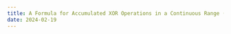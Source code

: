 ```yaml
---
title: A Formula for Accumulated XOR Operations in a Continuous Range (LC E268)
date: 2024-02-19
---
```

<link rel="stylesheet" href="/Yi-blog/css/styles.css">
    <!--markdown-->
    <!--script src='https://polyfill.io/v3/polyfill.min.js?features=es6'/-->
    <script src='https://cdnjs.cloudflare.com/ajax/libs/jquery/3.1.1/jquery.min.js' type='text/javascript'/>
    <script src='https://cdnjs.cloudflare.com/ajax/libs/highlight.js/9.9.0/highlight.min.js' type='text/javascript'/>
    <script src='https://cdnjs.cloudflare.com/ajax/libs/showdown/1.6.2/showdown.min.js' type='text/javascript'/>
    <link href='https://cdnjs.cloudflare.com/ajax/libs/highlight.js/9.9.0/styles/default.min.css' id='markdown' rel='stylesheet'/>
    
    <!--markdown then mathjax-->
    <script>
        function loadScript(src){
          return new Promise(function(resolve, reject){
            let script = document.createElement(&#39;script&#39;);
            script.src = src;
            script.onload = () =&gt; resolve(script);
            script.onerror = () =&gt; reject(new Error(`Script load error for ${src}`));
            document.head.append(script);
          });
        }
        loadScript(&quot;https://yjian012.github.io/Yi-blog/js/markdown-highlight-in-blogger.js&quot;).then(script=&gt;loadScript(&quot;https://yjian012.github.io/Yi-blog/js/scripts.js&quot;));
      //https://mxp22.surge.sh/markdown-highlight-in-blogger.js
    </script>
<pre>I came up with this formula when I was solving E268. Missing Number again.

Description:
<blockquote>Given an array nums containing n distinct numbers in the range [0, n], return the only number in the range that is missing from the array.
Constraints:
    n == nums.length
    1 &lt;= n &lt;= $10^4$
    0 &lt;= nums[i] &lt;= n
    All the numbers of nums are unique.
</blockquote>

Here is my original solution:
</pre>
<pre class="markdown">```
class Solution {
public:
    int missingNumber(vector&lt;int&gt;&amp; nums) {
        int s=0,l=nums.size();
        for(int &amp;i:nums)s+=i;
        return l*(l+1)/2-s;
    }
};
```
</pre>
<pre>And of course there's the explicit sum solution, without using the formula:
</pre>
<pre class="markdown">```
class Solution {
public:
    int missingNumber(vector&lt;int&gt;&amp; nums) {
        int result = nums.size();
        for (int i = 0; i &lt; nums.size(); ++i) {
            result += i;
            result -= nums[i];
        }
        return result;
    }
};
```
</pre>
<pre>But it should be slower than using the formula, since there are n additions, instead of one multiplication and one division.

And then I saw the bitwise operation solution, like this:
</pre>
<pre class="markdown">```
class Solution {
public:
    int missingNumber(vector&lt;int&gt;&amp; nums) {
        int result = nums.size(),i=0;
        for(int num:nums){
            result ^= num;
            result ^= i;
            i++;
        }
        return result;
    }
};
```
</pre>
<pre>Which avoids possible integer overflows. But it suffers from the same issue as the explicit summation solution: it takes O(n) operations to find the accumulated result.
So, I wonder, is there an easier way to get the accumulated result?
And I found a surprisingly simple form of it. I'm surprised nobody mentioned it so far (at least not in the top solutions).
Let's see what the accumulated results are for n=0,1,2,...
      n   Xor from 0 to n
      0    0
      1    1
     10   11
     11    0
    100  100
    101    1
    110  111
    111    0
   1000 1000
   
There is clearly a pattern. After giving it some thought, it's not hard to see why the result is simply a 1 or 0 if n is odd. If you xor an odd number with its previous number, you'll just get a 1. So it simply depends on how many 1s are there. So the result is 1 if n=4k+1, and 0 if n=4k+3.
When n is even, we just need to xor it with its previous accumulated result, which ends with an odd number.

So, we can get the accumulated result in O(1), similar to the summation with the formula.
</pre>
<pre class="markdown">```
#pragma GCC target("avx,mmx,sse2,sse3,sse4")
auto _=[]()noexcept{ios::sync_with_stdio(0);cin.tie(0);cout.tie(0);return 0;}();
class Solution {
public:
    int missingNumber(const vector&lt;int&gt;&amp; nums) {
        int s,n=nums.size();
        switch(n&amp;3){
            case 0:s=n;break;
            case 1:s=1;break;
            case 2:s=n^1;break;
            case 3:s=0;
        }
        for(int i:nums)s^=i;
        return s;
    }
};
```
</pre>
<pre>This can easily be generalized to the accumulation of an arbituary continuous range of non-negative integers [a,b], it's just XorAccumulated(a-1)^XorAccumlated(b).
Actually, it works for negative range as well, given the nice properties of two's complement expression. So this works for all integer ranges.
</pre>

